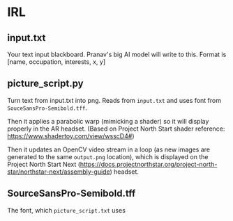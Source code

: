 # IRL


## input.txt
Your text input blackboard. Pranav's big AI model will write to this.
Format is [name, occupation, interests, x, y]

## picture_script.py
Turn text from input.txt into png. Reads from `input.txt` and uses font from `SouceSansPro-Semibold.tff`.

Then it applies a parabolic warp (mimicking a shader) so it will display properly in the AR headset. (Based on Project North Start shader reference: https://www.shadertoy.com/view/wsscD4#)

Then it updates an OpenCV video stream in a loop (as new images are generated to the same `output.png` location), which is displayed on the Project North Start Next (https://docs.projectnorthstar.org/project-north-star/northstar-next/assembly-guide) headset.


## SourceSansPro-Semibold.tff
The font, which `picture_script.txt` uses
